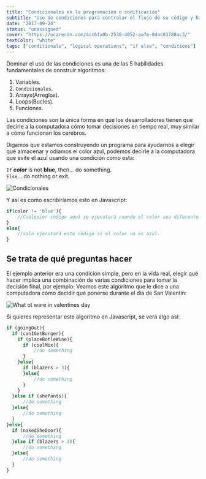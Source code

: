 ```yaml
---
title: "Condicionales en la programación o codificación"
subtitle: "Uso de condiciones para controlar el flujo de su código y hacer que la computadora obedezca"
date: "2017-09-24"
status: "unassigned"
cover: "https://ucarecdn.com/4cc6fa0b-2530-4052-aa7e-8dac03788ac3/"
textColor: "white"
tags: ["conditionals", "logical operations", "if else", "conditions"]
---
```


Dominar el uso de las condiciones es una de las 5 habilidades fundamentales de construir algoritmos:

1. Variables.
2. `Condicionales`.
3. Arrays(Arreglos).
4. Loops(Bucles).
5. Funciones.

Las condiciones son la única forma en que los desarrolladores tienen que decirle a la computadora cómo tomar decisiones en tiempo real, muy similar a cómo funcionan los cerebros.

Digamos que estamos construyendo un programa para ayudarnos a elegir qué almacenar y odiamos el color azul, podemos decirle a la computadora que evite el azul usando una condición como esta:
  
  
`If` ***color*** is not **blue**, then... do something.  
`Else`... do nothing or exit.
  
![Condicionales](https://ucarecdn.com/e73b673e-d744-45a7-a1ed-61a1dae49560/)

Y así es como escribiríamos esto en Javascript:

```js
if(color != 'blue'){
    //Cualquier código aquí se ejecutará cuando el color sea diferente al azul.
}
else{
    //solo ejecutará este código si el color no es azul.
}
```

## Se trata de qué preguntas hacer

El ejemplo anterior era una condición simple, pero en la vida real, elegir qué hacer implica una combinación de varias condiciones para tomar la decisión final, por ejemplo: Veamos este algoritmo que le dice a una computadora cómo decidir qué ponerse durante el día de San Valentín:

![What ot ware in valentines day](https://ucarecdn.com/87f2be86-32c3-4bfc-8db4-dbd0d979e4d3/)

Si quieres representar este algoritmo en Javascript, se verá algo así:

```js
if (goingOut){
  if (canIGetBurger){
    if (placeBotleWine){
      if (coolMix){
          //do something
      }
    }else{
      if (blazers > 3){
      }else{
          //do something
      }
    }
  }else if (shePants){
      //do something
  }else{
      //do something
  }
}else{
  if (nakedSheDoor){
      //do something
  }else if (blazers > 3){
      //do something
  }else{
      //do something
  }
}
```
